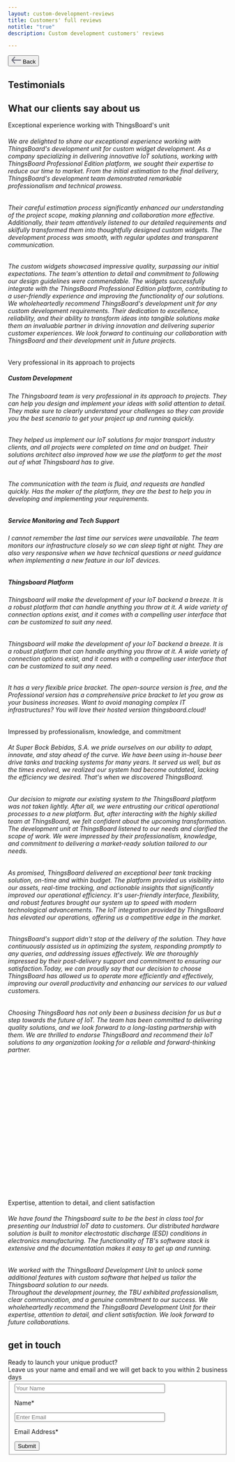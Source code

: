 ```yaml
---
layout: custom-development-reviews
title: Customers' full reviews
notitle: "true"
description: Custom development customers' reviews

---
```


<section id="hero" class="light-text">
</section>
<section id="review-asg" class="full-review">
    <div class="content-wrapper">
        <button class="back-button" onclick="window.location.href='/docs/services/custom-development/';">
            <span class="icon">
                <svg xmlns="http://www.w3.org/2000/svg" width="22" height="16" viewBox="0 0 22 16" fill="none"><path d="M0.28545 7.23852L6.35409 0.381616C6.74482 -0.0863449 7.51712 -0.128037 7.97021 0.27929C8.42329 0.686613 8.469 1.46369 8.04903 1.90537L3.6635 6.85758H20.8621C21.4905 6.85758 22 7.36926 22 8.0004C22 8.63158 21.4905 9.14322 20.8621 9.14322H3.6635L8.04903 14.0954C8.469 14.5371 8.4122 15.3128 7.95912 15.7201C7.50603 16.1274 6.74482 16.0871 6.35409 15.6192L0.28545 8.76228C-0.110773 8.2079 -0.0791988 7.7102 0.28545 7.23852Z" fill="#727381"/></svg>
            </span>
            <span>Back</span>
        </button>
        <div class="header">
            <div class="side-title">
                <h1>Testimonials</h1>
            </div>
            <h1 class="title">What our clients say about us</h1>
        </div>
        <div class="review">
            <div class="logo">
                <img src="/images/custom-development/logo-asg-tech.svg" alt=""/>
            </div>
            <div class="review-header">Exceptional experience working with ThingsBoard's unit</div>
            <div class="review-body"><h6>We are delighted to share our exceptional experience working with ThingsBoard's development unit for custom widget development. As a company specializing in delivering innovative IoT solutions, working with ThingsBoard Professional Edition platform, we sought their expertise to reduce our time to market. From the initial estimation to the final delivery, ThingsBoard's development team demonstrated remarkable professionalism and technical prowess.</h6>
            <h6>Their careful estimation process significantly enhanced our understanding of the project scope, making planning and collaboration more effective.
            Additionally, their team attentively listened to our detailed requirements and skilfully transformed them into thoughtfully designed custom widgets. The development process was smooth, with regular updates and transparent communication.</h6>
            <h6>The custom widgets showcased impressive quality, surpassing our initial expectations. The team's attention to detail and commitment to following our design guidelines were commendable. The widgets successfully integrate with the ThingsBoard Professional Edition platform, contributing to a user-friendly experience and improving the functionality of our solutions.
            We wholeheartedly recommend ThingsBoard's development unit for any custom development requirements. Their dedication to excellence, reliability, and their ability to transform ideas into tangible solutions make them an invaluable partner in driving innovation and delivering superior customer experiences. We look forward to continuing our collaboration with ThingsBoard and their development unit in future projects.</h6>
            </div>
        </div>
    </div>
</section>
<section id="review-kalitec" class="full-review">
    <div class="content-wrapper">
        <div class="review">
            <div class="logo">
                <img src="/images/custom-development/logo-kalitec.svg" alt=""/>
            </div>
            <div class="review-header">Very professional in its approach to projects</div>
            <div class="review-body">
                <h5>Custom Development</h5>
                <h6>The Thingsboard team is very professional in its approach to projects. They can help you design and implement your ideas with solid attention to detail. They make sure to clearly understand your challenges so they can provide you the best scenario to get your project up and running quickly.</h6>
                <h6>They helped us implement our IoT solutions for major transport industry clients, and all projects were completed on time and on budget. Their solutions architect also improved how we use the platform to get the most out of what Thingsboard has to give.</h6>
                <h6>The communication with the team is fluid, and requests are handled quickly. Has the maker of the platform, they are the best to help you in developing and implementing your requirements.</h6>
                <h5>Service Monitoring and Tech Support</h5>
                <h6>I cannot remember the last time our services were unavailable. The team monitors our infrastructure closely so we can sleep tight at night. They are also very responsive when we have technical questions or need guidance when implementing a new feature in our IoT devices.</h6>
                <h5>Thingsboard Platform</h5>
                <h6>Thingsboard will make the development of your IoT backend a breeze. It is a robust platform that can handle anything you throw at it. A wide variety of connection options exist, and it comes with a compelling user interface that can be customized to suit any need.</h6>
                <h6>Thingsboard will make the development of your IoT backend a breeze. It is a robust platform that can handle anything you throw at it. A wide variety of connection options exist, and it comes with a compelling user interface that can be customized to suit any need.</h6>
                <h6>It has a very flexible price bracket. The open-source version is free, and the Professional version has a comprehensive price bracket to let you grow as your business increases. Want to avoid managing complex IT infrastructures? You will love their hosted version thingsboard.cloud!</h6>
            </div>
        </div>
    </div>
</section>
<section id="review-superbockgroup" class="full-review">
    <div class="content-wrapper">
        <div class="review">
            <div class="logo">
                <img src="/images/custom-development/logo-super-bock-group.svg" alt=""/>
            </div>
            <div class="review-header">Impressed by professionalism, knowledge, and commitment</div>
            <div class="review-body">
                <h6>At Super Bock Bebidas, S.A. we pride ourselves on our ability to adapt, innovate, and stay ahead of the curve. We have been using in-house beer drive tanks and tracking systems for many years. It served us well, but as the times evolved, we realized our system had become outdated, lacking the efficiency we desired. That's when we discovered ThingsBoard.</h6>
                <h6>Our decision to migrate our existing system to the ThingsBoard platform was not taken lightly. After all, we were entrusting our critical operational processes to a new platform. But, after interacting with the highly skilled team at ThingsBoard, we felt confident about the upcoming transformation. The development unit at ThingsBoard listened to our needs and clarified the scope of work. We were impressed by their professionalism, knowledge, and commitment to delivering a market-ready solution tailored to our needs.</h6>
                <h6>As promised, ThingsBoard delivered an exceptional beer tank tracking solution, on-time and within budget. The platform provided us visibility into our assets, real-time tracking, and actionable insights that significantly improved our operational efficiency. It's user-friendly interface, flexibility, and robust features brought our system up to speed with modern technological advancements. The IoT integration provided by ThingsBoard has elevated our operations, offering us a competitive edge in the market.</h6>
                <h6>ThingsBoard's support didn't stop at the delivery of the solution. They have continuously assisted us in optimizing the system, responding promptly to any queries, and addressing issues effectively. We are thoroughly impressed by their post-delivery support and commitment to ensuring our satisfaction.Today, we can proudly say that our decision to choose ThingsBoard has allowed us to operate more efficiently and effectively, improving our overall productivity and enhancing our services to our valued customers.</h6>
                <h6>Choosing ThingsBoard has not only been a business decision for us but a step towards the future of IoT. The team has been committed to delivering quality solutions, and we look forward to a long-lasting partnership with them. We are thrilled to endorse ThingsBoard and recommend their IoT solutions to any organization looking for a reliable and forward-thinking partner.</h6>
            </div>
        </div>
    </div>
    <svg id="rectangle1" class="bg-rectangle"><rect/></svg>
    <svg id="rectangle2" class="bg-rectangle"><rect/></svg>
</section>
<section id="review-ionatech" class="full-review">
    <div class="content-wrapper">
        <div class="review">
            <div class="logo">
                <img src="/images/custom-development/logo-iona-tech.svg" alt=""/>
            </div>
            <div class="review-header">Expertise, attention to detail, and client satisfaction</div>
            <div class="review-body">
                <h6>We have found the Thingsboard suite to be the best in class tool for presenting our Industrial IoT data to customers. Our distributed hardware solution is built to monitor electrostatic discharge (ESD) conditions in electronics manufacturing. The functionality of TB's software stack is extensive and the documentation makes it easy to get up and running.</h6>
                <h6>We worked with the ThingsBoard Development Unit to unlock some additional features with custom software that helped us tailor the Thingsboard solution to our needs.<br>Throughout the development journey, the TBU exhibited professionalism, clear communication, and a genuine commitment to our success. We wholeheartedly recommend the ThingsBoard Development Unit for their expertise, attention to detail, and client satisfaction. We look forward to future collaborations.</h6>
            </div>
        </div>
    </div>
</section>
<section id="get-in-touch" class="get-in-touch full-review">
    <div class="content-wrapper content-get-in-touch">
        <div class="side-title">
            <h1>get in touch</h1>
        </div>
        <div class="info">
            <div class="section-title">Ready to launch your unique product?</div>
            <div class="section-text">Leave us your name and email and we will get back to you within 2 business days</div>
        </div>
        <form id="contact-form" class="contact-form" method="post" onsubmit="return validateContactForm(this)">
            <fieldset>
                <div class="form-section">
                    <div class="form-element">
                        <label for="name">
                            <input class="cdu-form-control" value="" placeholder="Your Name" name="name" type="text" size="40" maxlength="50">
                            <p>Name*</p>
                        </label>
                    </div>
                    <div class="form-element">
                        <label for="email">
                            <input class="cdu-form-control" value="" placeholder="Enter Email" name="email" type="email" size="40" maxlength="80">
                            <p>Email Address*</p>
                        </label>
                    </div>
                </div>
                <div class="submit-button-container">
                    <input class="cdu-button" value="Submit" type="submit">
                </div>
            </fieldset>
        </form>
    </div>
    <!-- <svg id="rectangle3" class="bg-rectangle"><rect/></svg> -->
    <!-- <svg id="rectangle4" class="bg-rectangle"><rect/></svg> -->
</section>

<script type="text/javascript">

    function validateContactForm(form) {
        console.log("form", form)
        var name = $('input[name=name]', form).val();
        var email = $('input[name=email]', form).val();
        
        if (!validateValue('Name', name)) {
            return false;
        }
        if (!validateValue('Email Address', email)) {
            return false;
        }
        
        var emailExp = /^[a-zA-Z0-9._%-]+@[a-zA-Z0-9.-]+\.[a-zA-Z]{2,4}$/;
        if(email.match(emailExp)==null) {
            window.alert("Entered Email Address is not valid.");
            return false; 
        }
    }
    
    function validateValue(name, val) {
        if (isEmpty(val)) {
            window.alert("Please fill '" + name + "' field.");
            return false;
        }
        return true;
    }
    
    function isEmpty(val) {
        return val === undefined || val === null || val.trim().length == 0;
    }


    var contactform =  document.getElementById('contact-form');
    
    contactform.setAttribute('action', 'https://formspree.io/' + 'support' + '@' + 'thingsboard' + '.' + 'io');

    jqueryDefer(
        function () {
            $( document ).ready(function() {
               /*  $('html, body').animate({
                            scrollTop: $('#contact-form').offset().top - 200
                          }, 0);*/
                 $('#contact-form .form-element .form-control').addClass("input--empty");
                 $('#contact-form .form-element .form-control').on('input', function() {
                      if( !$(this).val() ) {
                         $(this).addClass("input--empty");
                      } else {
                         $(this).removeClass("input--empty");
                      }
                 });
                 
                 $.urlParam = function (name) {
                     var results = new RegExp('[\?&]' + name + '=([^&#]*)').exec(window.location.href);
                     return results ? results[1] : null;
                 };
                 var subjectValue = $.urlParam('subject');
                 if (subjectValue != undefined && subjectValue.trim().length > 0) {                    
                    $('#contact-form select[name=subject]').val(decodeURIComponent(subjectValue));
                    $('#contact-form select[name=subject]').removeClass("input--empty");
                 }
            });
        }
    );

</script>